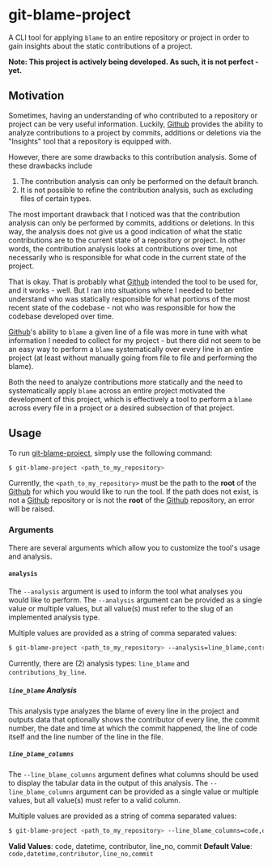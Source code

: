 # git-blame-project

A CLI tool for applying `blame` to an entire repository or project in order to
gain insights about the static contributions of a project.

**Note: This project is actively being developed.  As such, it is not perfect - yet.**

## Motivation

Sometimes, having an understanding of who contributed to a repository or project
can be very useful information.  Luckily, [Github](https://github.com/) provides
the ability to analyze contributions to a project by commits, additions or
deletions via the "Insights" tool that a repository is equipped with.

However, there are some drawbacks to this contribution analysis.  Some of these
drawbacks include

1.  The contribution analysis can only be performed on the default branch.
2.  It is not possible to refine the contribution analysis, such as excluding
    files of certain types.

The most important drawback that I noticed was that the contribution analysis
can only be performed by commits, additions or deletions.  In this way, the
analysis does not give us a good indication of what the static contributions are
to the current state of a repository or project.  In other words, the contribution
analysis looks at contributions over time, not necessarily who is responsible for
what code in the current state of the project.

That is okay.  That is probably what [Github](https://github.com/) intended the
tool to be used for, and it works - well.  But I ran into situations where I
needed to better understand who was statically responsible for what portions of
the most recent state of the codebase - not who was responsible for how the
codebase developed over time.

[Github](https://github.com/)'s ability to `blame` a given line of a file was
more in tune with what information I needed to collect for my project - but
there did not seem to be an easy way to perform a `blame` systematically over
every line in an entire project (at least without manually going from file to
file and performing the blame).

Both the need to analyze contributions more statically and the need to
systematically apply `blame` across an entire project motivated the development
of this project, which is effectively a tool to perform a `blame` across every
file in a project or a desired subsection of that project.

## Usage

To run [git-blame-project](https://github.com/nickmflorin/git-blame-project),
simply use the following command:

```bash
$ git-blame-project <path_to_my_repository>
```

Currently, the `<path_to_my_repository>` must be the path to the **root** of the
[Github](https://github.com/) for which you would like to run the tool.  If the
path does not exist, is not a [Github](https://github.com/) repository or is
not the **root** of the [Github](https://github.com/) repository, an error
will be raised.

### Arguments

There are several arguments which allow you to customize the tool's usage
and analysis.

#### `analysis`

The `--analysis` argument is used to inform the tool what analyses you would
like to perform.  The `--analysis` argument can be provided as a single value or
multiple values, but all value(s) must refer to the slug of an implemented
analysis type.

Multiple values are provided as a string of comma separated values:

```bash
$ git-blame-project <path_to_my_repository> --analysis=line_blame,contributions_by_line
```

Currently, there are (2) analysis types: `line_blame` and `contributions_by_line`.

##### `line_blame` Analysis

This analysis type analyzes the blame of every line in the project and outputs
data that optionally shows the contributor of every line, the commit number,
the date and time at which the commit happened, the line of code itself and
the line number of the line in the file.

##### `line_blame_columns`

The `--line_blame_columns` argument defines what columns should be used to
display the tabular data in the output of this analysis.  The
`--line_blame_columns` argument can be provided as a single value or multiple
values, but all value(s) must refer to a valid column.

Multiple values are provided as a string of comma separated values:

```bash
$ git-blame-project <path_to_my_repository> --line_blame_columns=code,datetime
```

**Valid Values**: code, datetime, contributor, line_no, commit
**Default Value**: `code,datetime,contributor,line_no,commit`
